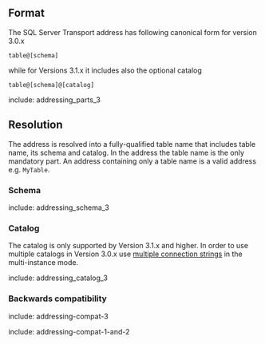 ## Format

The SQL Server Transport address has following canonical form for version 3.0.x

```
table@[schema]
```

while for Versions 3.1.x it includes also the optional catalog

```
table@[schema]@[catalog]
```

include: addressing_parts_3


## Resolution

The address is resolved into a fully-qualified table name that includes table name, its schema and catalog. In the address the table name is the only mandatory part. An address containing only a table name is a valid address e.g. `MyTable`.


### Schema

include: addressing_schema_3


### Catalog

The catalog is only supported by Version 3.1.x and higher. In order to use multiple catalogs in Version 3.0.x use [multiple connection strings](/transports/sql/connection-settings.md#multiple-connection-strings) in the multi-instance mode.

include: addressing_catalog_3


### Backwards compatibility

include: addressing-compat-3

include: addressing-compat-1-and-2
